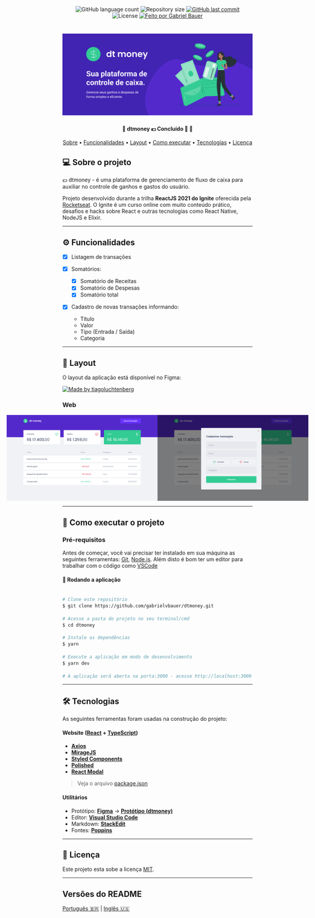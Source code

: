 <p align="center">
  <img alt="GitHub language count" src="https://img.shields.io/github/languages/count/gabrielvbauer/dtmoney?style=flat-square">
  <img alt="Repository size" src="https://img.shields.io/github/repo-size/gabrielvbauer/dtmoney?style=flat-square">
  <a href="https://github.com/gabrielvbauer/dtmoney/commits/master">
    <img alt="GitHub last commit" src="https://img.shields.io/github/last-commit/gabrielvbauer/dtmoney?style=flat-square">
  </a>
   <img alt="License" src="https://img.shields.io/github/license/gabrielvbauer/dtmoney?style=flat-square">
  <a href="https://github.com/gabrielvbauer">
    <img alt="Feito por Gabriel Bauer" src="https://img.shields.io/badge/Feito%20por-Gabriel%20Bauer-brightgreen?style=flat-square">
  </a>
 
</p>
<h1 align="center">
    <img alt="dtmoney" title="#dtmoney" src="./src/assets/banner.png" />
</h1>

<h4 align="center"> 
	🚧  dtmoney 💵 Concluído 🚀 🚧
</h4>

<p align="center">
 <a href="#-sobre-o-projeto">Sobre</a> •
 <a href="#-funcionalidades">Funcionalidades</a> •
 <a href="#-layout">Layout</a> • 
 <a href="#-como-executar-o-projeto">Como executar</a> • 
 <a href="#-tecnologias">Tecnologias</a> • 
 <a href="#user-content--licença">Licença</a>
</p>


## 💻 Sobre o projeto

💵 dtmoney - é uma plataforma de gerenciamento de fluxo de caixa para auxiliar no controle de ganhos e gastos do usuário.


Projeto desenvolvido durante a trilha **ReactJS 2021 do Ignite** oferecida pela [Rocketseat](https://rocketseat.com.br).
O Ignite é um curso online com muito conteúdo prático, desafios e hacks sobre React e outras tecnologias como React Native, NodeJS e Elixir.

---

## ⚙️ Funcionalidades
- [x] Listagem de transações

- [x] Somatórios:
	- [x] Somatório de Receitas
	- [x] Somatório de Despesas
	- [x] Somatório total

- [x] Cadastro de novas transações informando:
	- Título
	- Valor
	- Tipo (Entrada / Saída)
	- Categoria

---

## 🎨 Layout

O layout da aplicação está disponível no Figma:

<a href="https://www.figma.com/file/0xmu9mj2TJYoIOubBFWsk5/dtmoney-Ignite?node-id=0%3A1">
  <img alt="Made by tiagoluchtenberg" src="https://img.shields.io/badge/Acessar%20Layout%20-Figma-%2304D361">
</a>

### Web

<p align="center" style="display: flex; align-items: flex-start; justify-content: center;">
  <img alt="dtmoney" title="#dtmoney" src="./src/assets/nova-transacao.png" width="400px">

  <img alt="dtmoney" title="#dtmoney" src="./src/assets/inicio.png" width="400px">
</p>

---

## 🚀 Como executar o projeto

### Pré-requisitos

Antes de começar, você vai precisar ter instalado em sua máquina as seguintes ferramentas:
[Git](https://git-scm.com), [Node.js](https://nodejs.org/en/). 
Além disto é bom ter um editor para trabalhar com o código como [VSCode](https://code.visualstudio.com/)

#### 🧭 Rodando a aplicação

```bash

# Clone este repositório
$ git clone https://github.com/gabrielvbauer/dtmoney.git

# Acesse a pasta do projeto no seu terminal/cmd
$ cd dtmoney

# Instale as dependências
$ yarn

# Execute a aplicação em modo de desenvolvimento
$ yarn dev

# A aplicação será aberta na porta:3000 - acesse http://localhost:3000

```

---

## 🛠 Tecnologias

As seguintes ferramentas foram usadas na construção do projeto:

#### **Website**  ([React](https://reactjs.org/)  +  [TypeScript](https://www.typescriptlang.org/))

-   **[Axios](https://github.com/axios/axios)**
-   **[MirageJS](https://miragejs.com)**
-   **[Styled Components](https://styled-components.com/)**
-   **[Polished](https://polished.js.org/)**
-   **[React Modal](https://www.npmjs.com/package/react-modal)**

> Veja o arquivo  [package.json](https://github.com/gabrielvbauer/dtmoney/blob/master/package.json)

#### **Utilitários**

-   Protótipo:  **[Figma](https://www.figma.com/)**  →  **[Protótipo (dtmoney)](https://www.figma.com/file/0xmu9mj2TJYoIOubBFWsk5/dtmoney-Ignite?node-id=0%3A1)**
-   Editor:  **[Visual Studio Code](https://code.visualstudio.com/)**
-   Markdown:  **[StackEdit](https://stackedit.io/)**
-   Fontes:  **[Poppins](https://fonts.google.com/specimen/Poppins)**


---

## 📝 Licença

Este projeto esta sobe a licença [MIT](./LICENSE).

---

##  Versões do README

[Português 🇧🇷](./README.md)  |  [Inglês 🇺🇸](./README-en.md)
